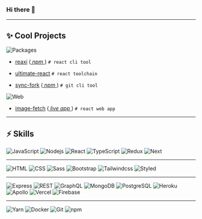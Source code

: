 ### Hi there 👋

<hr>

## ✨ Cool Projects

![Packages](https://img.shields.io/badge/-Packages-fff?style=for-the-badge) 

- [reaxi](https://github.com/Andrew-Colman/reaxi) ([ _npm_ ](https://www.npmjs.com/package/reaxi)) ```# react cli tool```

- [ultimate-react](https://github.com/Andrew-Colman/ultimate-react) ```# react toolchain```

<!-- - [ultimate-next](https://github.com/Andrew-Colman/ultimate-next) ```# next.js toolchain``` -->

- [sync-fork](https://github.com/Andrew-Colman/sync-fork) ([ _npm_ ](https://www.npmjs.com/package/sync-fork)) ```# git cli tool```

![Web](https://img.shields.io/badge/-Web-fff?style=for-the-badge)

<!-- [upvote](https://github.com/Andrew-Colman/...) ([ _live app_ ](https://....vercel.app/)) ```# react web app / upvote platform``` -->

- [image-fetch](https://github.com/Andrew-Colman/image-fetch) ([ _live app_ ](https://image-fetch.vercel.app/)) ```# react web app```

<hr>

## ⚡ Skills

![JavaScript](https://img.shields.io/badge/-JavaScript-fff?style=flat-square&logo=javascript)
![Nodejs](https://img.shields.io/badge/-Node.js-fff?style=flat-square&logo=Node.js)
![React](https://img.shields.io/badge/-React-fff?style=flat-square&logo=react)
![TypeScript](https://img.shields.io/badge/-TypeScript-fff?style=flat-square&logo=TypeScript&logoColor=#3178C6)
![Redux](https://img.shields.io/badge/-redux-fff?style=flat-square&logo=redux&logoColor=764ABC)
![Next](https://img.shields.io/badge/-Next.js-fff?style=flat-square&logo=next.js&logoColor=000)

<hr>

![HTML](https://img.shields.io/badge/-HTML-fff?style=flat-square&logo=html5&logoColor=E34F26&textColor=red)
![CSS](https://img.shields.io/badge/-CSS-fff?style=flat-square&logo=css3&logoColor=1572B6)
![Sass](https://img.shields.io/badge/-Sass-fff?style=flat-square&logo=sass&logoColor=CC6699)
![Bootstrap](https://img.shields.io/badge/-Bootstrap-fff?style=flat-square&logo=bootstrap&logoColor=563D7C)
![Tailwindcss](https://img.shields.io/badge/-Tailwindcss-fff?style=flat-square&logo=tailwind-css&logoColor=38B2AC)
![Styled](https://img.shields.io/badge/-Styled-fff?style=flat-square&logo=styled-components)

<hr>

![Express](https://img.shields.io/badge/-Express-fff?style=flat-square&logo=express&logoColor=24292e)
![REST](https://img.shields.io/badge/-REST-fff?style=flat-square&logo=purescript&logoColor=14161A)
![GraphQL](https://img.shields.io/badge/-GraphQL-fff?style=flat-square&logo=graphql&logoColor=E10098)
![MongoDB](https://img.shields.io/badge/-MongoDB-fff?style=flat-square&logo=mongodb)
![PostgreSQL](https://img.shields.io/badge/-PostgreSQL-fff?style=flat-square&logo=postgresql) 
![Heroku](https://img.shields.io/badge/-Heroku-fff?style=flat-square&logo=heroku&logoColor=430098)
![Apollo](https://img.shields.io/badge/-Apollo-fff?style=flat-square&logo=apollo%20graphql&logoColor=311C87)
![Vercel](https://img.shields.io/badge/-vercel-fff?style=flat-square&logo=vercel&logoColor=000)
![Firebase](https://img.shields.io/badge/-firebase-fff?style=flat-square&logo=firebase&logoColor=FFCA28)
<hr>

![Yarn](https://img.shields.io/badge/-Yarn-fff?style=flat-square&logo=yarn&)
![Docker](https://img.shields.io/badge/-Docker-fff?style=flat-square&logo=docker)
![Git](https://img.shields.io/badge/-Git-fff?style=flat-square&logo=git)
![npm](https://img.shields.io/badge/-Npm-fff?style=flat-square&logo=npm)





<!---
Here are some ideas to get you started:

- 🔭 I’m currently working on ...
- 🌱 I’m currently learning ...
- 👯 I’m looking to collaborate on ...
- 🤔 I’m looking for help with ...
- 💬 Ask me about ...
- 📫 How to reach me: ...
- 😄 Pronouns: ...
- ⚡ Fun fact: ...
-->
